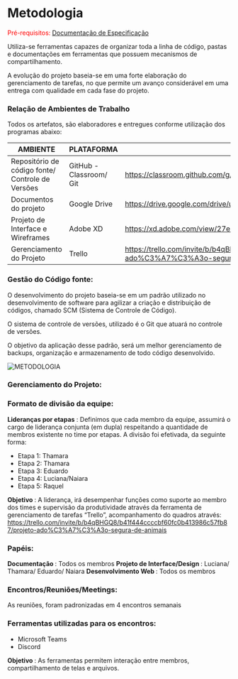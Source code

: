
# Metodologia

<span style="color:red">Pré-requisitos: <a href="2-Especificação do Projeto.md"> Documentação de Especificação</a></span>

Utiliza-se ferramentas capazes de organizar toda a linha de código, pastas e documentações em ferramentas que possuem mecanismos de compartilhamento. 

A evolução do projeto baseia-se em uma forte elaboração do gerenciamento de tarefas, no que permite um avanço considerável em uma entrega com qualidade em cada fase do projeto. 

### Relação de Ambientes de Trabalho


Todos os artefatos, são elaboradores e entregues conforme utilização dos programas abaixo: 


|AMBIENTE| PLATAFORMA | LINK DE ACESSO |
|--------------------|------------------------------------|----------------------------------------|
|Repositório de código fonte/ Controle de Versões | GitHub -Classroom/ Git | https://classroom.github.com/g/s-25ZCJf |
|Documentos do projeto | Google Drive | https://drive.google.com/drive/u/1/my-drive |
|Projeto de Interface e  Wireframes |Adobe XD| https://xd.adobe.com/view/27ec903f-3ac1-4336-b7ef-4f33df1a608c-72bf/ |
|Gerenciamento do Projeto | Trello | https://trello.com/invite/b/b4qBHGQ8/b41f444ccccbf60fc0b413986c57fb87/projeto-ado%C3%A7%C3%A3o-segura-de-animais|


### Gestão do Código fonte: 

O desenvolvimento do projeto baseia-se em um padrão utilizado no desenvolvimento de software para agilizar a criação e distribuição de códigos, chamado SCM (Sistema de Controle de Código). 

O sistema de controle de versões, utilizado é o Git que atuará no controle de versões. 

O objetivo da aplicação desse padrão, será um melhor gerenciamento de backups, organização e armazenamento de todo código desenvolvido.

![METODOLOGIA](https://user-images.githubusercontent.com/83349744/135937570-6af524fc-8195-4c80-9cac-a34249481ee3.jpg)


### Gerenciamento do Projeto:


### Formato de divisão da equipe: 

<b>Lideranças por etapas</b> : Definimos que cada membro da equipe, assumirá o cargo de liderança conjunta (em dupla) respeitando a quantidade de membros existente no time por etapas. A divisão foi efetivada, da seguinte forma: 

* Etapa 1: Thamara
* Etapa 2: Thamara
* Etapa 3: Eduardo
* Etapa 4: Luciana/Naiara 
* Etapa 5: Raquel 

<b> Objetivo </b> : A liderança, irá desempenhar funções como suporte ao membro dos times e supervisão da produtividade através da ferramenta de gerenciamento de tarefas “Trello”, acompanhamento do quadros através: https://trello.com/invite/b/b4qBHGQ8/b41f444ccccbf60fc0b413986c57fb87/projeto-ado%C3%A7%C3%A3o-segura-de-animais


### Papéis: 

<b> Documentação </b> : Todos os membros
<b> Projeto de Interface/Design </b> : Luciana/ Thamara/ Eduardo/ Naiara
<b> Desenvolvimento Web </b> : Todos os membros


### Encontros/Reuniões/Meetings: 

As reuniões, foram padronizadas em 4 encontros semanais

### Ferramentas utilizadas para os encontros: 

* Microsoft Teams
* Discord 


<b> Objetivo </b> : As ferramentas permitem interação entre membros, compartilhamento de telas e arquivos.


